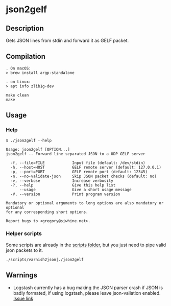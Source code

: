 # json2gelf

## Description

Gets JSON lines from stdin and forward it as GELF packet.

## Compilation

```
. On macOS:
> brew install argp-standalone

. on Linux:
> apt info zlib1g-dev

make clean
make
```

## Usage

### Help

```
$ ./json2gelf --help

Usage: json2gelf [OPTION...]
json2gelf -- Forward line separated JSON to a UDP GELF server

  -f, --file=FILE            Input file (default: /dev/stdin)
  -h, --host=HOST            GELF remote server (default: 127.0.0.1)
  -p, --port=PORT            GELF remote port (default: 12345)
  -n, --no-validate-json     Skip JSON packet checks (default: no)
  -v, --verbose              Increase verbosity
  -?, --help                 Give this help list
      --usage                Give a short usage message
  -V, --version              Print program version

Mandatory or optional arguments to long options are also mandatory or optional
for any corresponding short options.

Report bugs to <gregory@siwhine.net>.
```


### Helper scripts


Some scripts are already in the [scripts folder](scripts), but you just need to pipe valid json packets to it.

```
./scripts/varnish2json|./json2gelf
```

## Warnings

- Logstash currently has a bug making the JSON parser crash if JSON is badly formated, if using logstash, please leave json-valiation enabled. [Issue link](https://github.com/logstash-plugins/logstash-input-gelf/pull/27)


